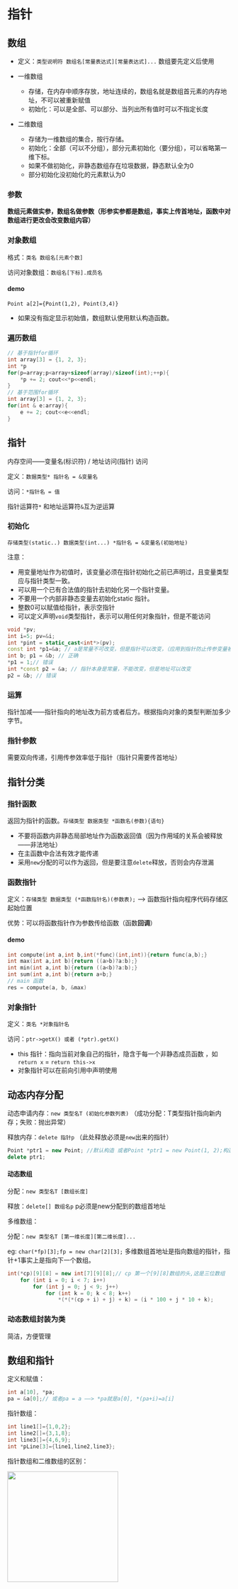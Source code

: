 # 指针

## 数组

- 定义：`类型说明符 数组名[常量表达式][常量表达式]...` 数组要先定义后使用

- 一维数组

  - 存储，在内存中顺序存放，地址连续的，数组名就是数组首元素的内存地址，不可以被重新赋值
  - 初始化：可以是全部、可以部分、当列出所有值时可以不指定长度

- 二维数组

  - 存储为一维数组的集合，按行存储。
  - 初始化：全部（可以不分组），部分元素初始化（要分组），可以省略第一维下标。
  - 如果不做初始化，非静态数组存在垃圾数据，静态默认全为0
  - 部分初始化没初始化的元素默认为0

### 参数

**数组元素做实参，数组名做参数（形参实参都是数组，事实上传首地址，函数中对数组进行更改会改变数组内容）**

### 对象数组

格式：`类名 数组名[元素个数]`

访问对象数组：`数组名[下标].成员名`

#### demo

`Point a[2]={Point(1,2), Point(3,4)}`

- 如果没有指定显示初始值，数组默认使用默认构造函数。



### 遍历数组

```C++
// 基于指针for循环
int array[3] = {1, 2, 3};
int *p
for(p=array;p<array+sizeof(array)/sizeof(int);++p){
    *p += 2; cout<<*p<<endl;
}
// 基于范围for循环
int array[3] = {1, 2, 3};
for(int & e:array){
    e += 2; cout<<e<<endl;
}
```



## 指针

内存空间——变量名(标识符) / 地址访问(指针) 访问

定义：`数据类型* 指针名 = &变量名`

访问：`*指针名 = 值`

指针运算符`*` 和地址运算符`&`互为逆运算

### 初始化

`存储类型(static..) 数据类型(int...) *指针名 = &变量名(初始地址)`

注意：

-  用变量地址作为初值时，该变量必须在指针初始化之前已声明过，且变量类型应与指针类型一致。
- 可以用一个已有合法值的指针去初始化另一个指针变量。
- 不要用一个内部非静态变量去初始化static 指针。 
- 整数0可以赋值给指针，表示空指针
- 可以定义声明`void`类型指针，表示可以用任何对象指针，但是不能访问

```C++
void *pv;
int i=5; pv=&i;
int *pint = static_cast<int*>(pv);
const int *p1=&a; // a是常量不可改变，但是指针可以改变，（应用到指针防止传参变量被修改）
int b; p1 = &b; // 正确
*p1 = 1;// 错误
int *const p2 = &a; // 指针本身是常量，不能改变，但是地址可以改变
p2 = &b; // 错误
```

### 运算

指针加减——指针指向的地址改为前方或者后方。根据指向对象的类型判断加多少字节。

### 指针参数

需要双向传递，引用传参效率低于指针（指针只需要传首地址）



## 指针分类

### 指针函数

返回为指针的函数。`存储类型 数据类型 *函数名(参数){语句}`

- 不要将函数内非静态局部地址作为函数返回值（因为作用域的关系会被释放——非法地址）
- 在主函数中合法有效才能传递
- 采用`new`分配的可以作为返回，但是要注意`delete`释放，否则会内存泄漏

### 函数指针

定义：`存储类型 数据类型 (*函数指针名)(参数表);` ——> 函数指针指向程序代码存储区起始位置

优势：可以将函数指针作为参数传给函数（函数**回调**）

#### demo

```C++
int compute(int a,int b,int(*func)(int,int)){return func(a,b);}
int max(int a,int b){return ((a>b)?a:b);}
int min(int a,int b){return ((a<b)?a:b);}
int sum(int a,int b){return a+b;}
// main 函数
res = compute(a, b, &max)
```

### 对象指针

定义：`类名 *对象指针名`

访问：`ptr->getX() 或者 (*ptr).getX()`

- this 指针：指向当前对象自己的指针，隐含于每一个非静态成员函数 ，如`return x` = `return this->x`
- 对象指针可以在前向引用中声明使用



## 动态内存分配

动态申请内存：`new 类型名T (初始化参数列表)` （成功分配：T类型指针指向新内存；失败：抛出异常）

释放内存：`delete 指针p` （此处释放必须是`new`出来的指针）

```C++
Point *ptr1 = new Point; //默认构造 或者Point *ptr1 = new Point(1, 2);构造函数
delete ptr1;
```

#### 动态数组

分配：`new 类型名T [数组长度]`

释放：`delete[] 数组名p`  p必须是new分配到的数组首地址

多维数组：

分配：`new 类型名T [第一维长度][第二维长度]...`

eg: `char(*fp)[3];fp = new char[2][3];` 多维数组首地址是指向数组的指针，指针$+1$事实上是指向下一个数组。

```C++
int(*cp)[9][8] = new int[7][9][8];// cp 第一个[9][8]数组的头,这是三位数组
	for (int i = 0; i < 7; i++)
		for (int j = 0; j < 9; j++)
			for (int k = 0; k < 8; k++)
				*(*(*(cp + i) + j) + k) = (i * 100 + j * 10 + k);
```

### 动态数组封装为类

简洁，方便管理









## 数组和指针

定义和赋值：

```C++
int a[10], *pa;
pa = &a[0];// 或者pa = a ——> *pa就是a[0], *(pa+i)=a[i]
```

指针数组：

```c++
int line1[]={1,0,2};
int line2[]={3,1,8};
int line3[]={4,6,9};
int *pLine[3]={line1,line2,line3};
```

指针数组和二维数组的区别：

<img src="\img\Pointer.png" height=250px>

